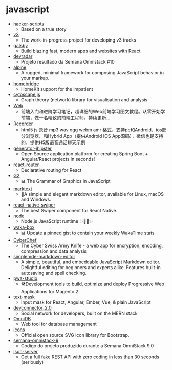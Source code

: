 # javascript
- [hacker-scripts](https://github.com/NARKOZ/hacker-scripts)
  - Based on a true story
- [v3](https://github.com/exercism/v3)
  - The work-in-progress project for developing v3 tracks
- [gatsby](https://github.com/gatsbyjs/gatsby)
  - Build blazing fast, modern apps and websites with React
- [devradar](https://github.com/filipedeschamps/devradar)
  - Projeto resultado da Semana Omnistack #10
- [alpine](https://github.com/alpinejs/alpine)
  - A rugged, minimal framework for composing JavaScript behavior in your markup.
- [homebridge](https://github.com/nfarina/homebridge)
  - HomeKit support for the impatient
- [cytoscape.js](https://github.com/cytoscape/cytoscape.js)
  - Graph theory (network) library for visualisation and analysis
- [Web](https://github.com/qianguyihao/Web)
  - 前端入门和进阶学习笔记，超详细的Web前端学习图文教程。从零开始学前端，做一名精致的前端工程师。持续更新...
- [Recorder](https://github.com/xiangyuecn/Recorder)
  - html5 js 录音 mp3 wav ogg webm amr 格式，支持pc和Android、ios部分浏览器、和Hybrid App（提供Android IOS App源码），微信也是支持的，提供H5版语音通话聊天示例
- [generator-jhipster](https://github.com/jhipster/generator-jhipster)
  - Open Source application platform for creating Spring Boot + Angular/React projects in seconds!
- [react-router](https://github.com/ReactTraining/react-router)
  - Declarative routing for React
- [G2](https://github.com/antvis/G2)
  - 📊 The Grammar of Graphics in JavaScript
- [marktext](https://github.com/marktext/marktext)
  - 📝A simple and elegant markdown editor, available for Linux, macOS and Windows.
- [react-native-swiper](https://github.com/leecade/react-native-swiper)
  - The best Swiper component for React Native.
- [node](https://github.com/nodejs/node)
  - Node.js JavaScript runtime ✨🐢🚀✨
- [waka-box](https://github.com/matchai/waka-box)
  - 📊 Update a pinned gist to contain your weekly WakaTime stats
- [CyberChef](https://github.com/gchq/CyberChef)
  - The Cyber Swiss Army Knife - a web app for encryption, encoding, compression and data analysis
- [simplemde-markdown-editor](https://github.com/sparksuite/simplemde-markdown-editor)
  - A simple, beautiful, and embeddable JavaScript Markdown editor. Delightful editing for beginners and experts alike. Features built-in autosaving and spell checking.
- [pwa-studio](https://github.com/magento/pwa-studio)
  - 🛠Development tools to build, optimize and deploy Progressive Web Applications for Magento 2.
- [text-mask](https://github.com/text-mask/text-mask)
  - Input mask for React, Angular, Ember, Vue, & plain JavaScript
- [devconnector_2.0](https://github.com/bradtraversy/devconnector_2.0)
  - Social network for developers, built on the MERN stack
- [OmniDB](https://github.com/OmniDB/OmniDB)
  - Web tool for database management
- [icons](https://github.com/twbs/icons)
  - Official open source SVG icon library for Bootstrap.
- [semana-omnistack-9](https://github.com/Rocketseat/semana-omnistack-9)
  - Código do projeto produzido durante a Semana OmniStack 9.0
- [json-server](https://github.com/typicode/json-server)
  - Get a full fake REST API with zero coding in less than 30 seconds (seriously)
